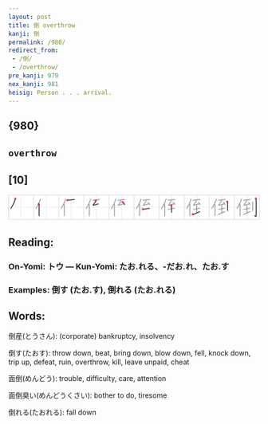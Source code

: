 ```yaml
---
layout: post
title: 倒 overthrow
kanji: 倒
permalink: /980/
redirect_from:
 - /倒/
 - /overthrow/
pre_kanji: 979
nex_kanji: 981
heisig: Person . . . arrival.
---
```


## {980}

## `overthrow`

## [10]

<div class="stroke"><img src="../images/E58092.png" /></div>

## Reading:

### On-Yomi: トウ &mdash; Kun-Yomi: たお.れる、-だお.れ、たお.す

### Examples: 倒す (たお.す), 倒れる (たお.れる)

## Words:

倒産(とうさん): (corporate) bankruptcy, insolvency

倒す(たおす): throw down, beat, bring down, blow down, fell, knock down, trip up, defeat, ruin, overthrow, kill, leave unpaid, cheat

面倒(めんどう): trouble, difficulty, care, attention

面倒臭い(めんどうくさい): bother to do, tiresome

倒れる(たおれる): fall down
